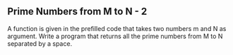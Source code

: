 ## Prime Numbers from M to N - 2

A function is given in the prefilled code that takes two numbers m and N as argument.
Write a program that returns all the prime numbers from M to N separated by a space.
